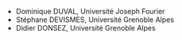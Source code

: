 * Dominique DUVAL, Université Joseph Fourier
* Stéphane DEVISMES, Université Grenoble Alpes
* Didier DONSEZ, Université Grenoble Alpes
